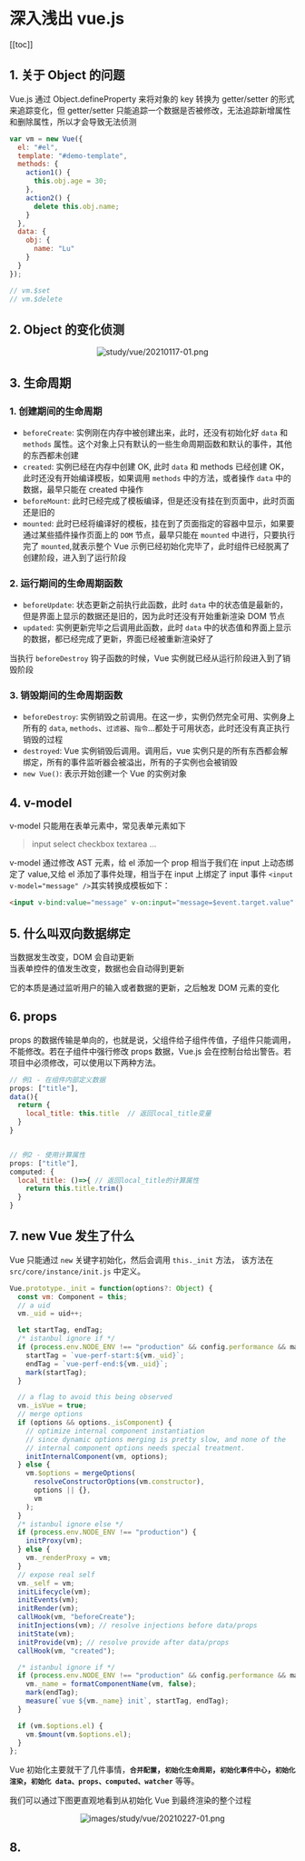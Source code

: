 # 深入浅出 vue.js

[[toc]]

## 1. 关于 Object 的问题

Vue.js 通过 Object.defineProperty 来将对象的 key 转换为 getter/setter 的形式来追踪变化，但 getter/setter 只能追踪一个数据是否被修改，无法追踪新增属性和删除属性，所以才会导致无法侦测

```js
var vm = new Vue({
  el: "#el",
  template: "#demo-template",
  methods: {
    action1() {
      this.obj.age = 30;
    },
    action2() {
      delete this.obj.name;
    }
  },
  data: {
    obj: {
      name: "Lu"
    }
  }
});

// vm.$set
// vm.$delete
```

## 2. Object 的变化侦测

<div align="center"><img :src="$withBase('/images/study/vue/20210117-01.png')" alt="study/vue/20210117-01.png"></div>

## 3. 生命周期

### 1. 创建期间的生命周期

- `beforeCreate`: 实例刚在内存中被创建出来，此时，还没有初始化好 `data` 和 `methods` 属性。这个对象上只有默认的一些生命周期函数和默认的事件，其他的东西都未创建
- `created`: 实例已经在内存中创建 OK, 此时 `data` 和 methods 已经创建 OK，此时还没有开始编译模板，如果调用 `methods` 中的方法，或者操作 `data` 中的数据，最早只能在 created 中操作
- `beforeMount`: 此时已经完成了模板编译，但是还没有挂在到页面中，此时页面还是旧的
- `mounted`: 此时已经将编译好的模板，挂在到了页面指定的容器中显示，如果要通过某些插件操作页面上的 `DOM` 节点，最早只能在 `mounted` 中进行，只要执行完了 `mounted`,就表示整个 Vue 示例已经初始化完毕了，此时组件已经脱离了创建阶段，进入到了运行阶段

### 2. 运行期间的生命周期函数

- `beforeUpdate`: 状态更新之前执行此函数，此时 `data` 中的状态值是最新的，但是界面上显示的数据还是旧的，因为此时还没有开始重新渲染 DOM 节点
- `updated`: 实例更新完毕之后调用此函数，此时 `data` 中的状态值和界面上显示的数据，都已经完成了更新，界面已经被重新渲染好了

当执行 `beforeDestroy` 钩子函数的时候，Vue 实例就已经从运行阶段进入到了销毁阶段

### 3. 销毁期间的生命周期函数

- `beforeDestroy`: 实例销毁之前调用。在这一步，实例仍然完全可用、实例身上所有的 `data`, `methods`、`过滤器`、`指令`...都处于可用状态，此时还没有真正执行销毁的过程
- `destroyed`: Vue 实例销毁后调用。调用后，vue 实例只是的所有东西都会解绑定，所有的事件监听器会被溢出，所有的子实例也会被销毁
- `new Vue()`: 表示开始创建一个 Vue 的实例对象

## 4. v-model

v-model 只能用在表单元素中，常见表单元素如下

> input select checkbox textarea ...

v-model 通过修改 AST 元素，给 el 添加一个 prop 相当于我们在 input 上动态绑定了 value,又给 el 添加了事件处理，相当于在 input 上绑定了 input 事件
`<input v-model="message" />`其实转换成模板如下：

```html
<input v-bind:value="message" v-on:input="message=$event.target.value" />
```

## 5. 什么叫双向数据绑定

当数据发生改变，DOM 会自动更新  
当表单控件的值发生改变，数据也会自动得到更新

它的本质是通过监听用户的输入或者数据的更新，之后触发 DOM 元素的变化

## 6. props

props 的数据传输是单向的，也就是说，父组件给子组件传值，子组件只能调用，不能修改。若在子组件中强行修改 props 数据，Vue.js 会在控制台给出警告。若项目中必须修改，可以使用以下两种方法。

```js
// 例1 - 在组件内部定义数据
props: ["title"],
data(){
  return {
    local_title: this.title  // 返回local_title变量
  }
}


// 例2 - 使用计算属性
props: ["title"],
computed: {
  local_title: ()=>{ // 返回local_title的计算属性
    return this.title.trim()
  }
}
```

## 7. new Vue 发生了什么

Vue 只能通过 `new` 关键字初始化，然后会调用 `this._init` 方法， 该方法在 `src/core/instance/init.js` 中定义。

```js
Vue.prototype._init = function(options?: Object) {
  const vm: Component = this;
  // a uid
  vm._uid = uid++;

  let startTag, endTag;
  /* istanbul ignore if */
  if (process.env.NODE_ENV !== "production" && config.performance && mark) {
    startTag = `vue-perf-start:${vm._uid}`;
    endTag = `vue-perf-end:${vm._uid}`;
    mark(startTag);
  }

  // a flag to avoid this being observed
  vm._isVue = true;
  // merge options
  if (options && options._isComponent) {
    // optimize internal component instantiation
    // since dynamic options merging is pretty slow, and none of the
    // internal component options needs special treatment.
    initInternalComponent(vm, options);
  } else {
    vm.$options = mergeOptions(
      resolveConstructorOptions(vm.constructor),
      options || {},
      vm
    );
  }
  /* istanbul ignore else */
  if (process.env.NODE_ENV !== "production") {
    initProxy(vm);
  } else {
    vm._renderProxy = vm;
  }
  // expose real self
  vm._self = vm;
  initLifecycle(vm);
  initEvents(vm);
  initRender(vm);
  callHook(vm, "beforeCreate");
  initInjections(vm); // resolve injections before data/props
  initState(vm);
  initProvide(vm); // resolve provide after data/props
  callHook(vm, "created");

  /* istanbul ignore if */
  if (process.env.NODE_ENV !== "production" && config.performance && mark) {
    vm._name = formatComponentName(vm, false);
    mark(endTag);
    measure(`vue ${vm._name} init`, startTag, endTag);
  }

  if (vm.$options.el) {
    vm.$mount(vm.$options.el);
  }
};
```

Vue 初始化主要就干了几件事情，**`合并配置`，`初始化生命周期`，`初始化事件中心`，`初始化渲染`，`初始化 data、props、computed、watcher`** 等等。

我们可以通过下图更直观地看到从初始化 Vue 到最终渲染的整个过程

<div align="center"><img :src="$withBase('/images/study/vue/20210227-01.png')" alt="images/study/vue/20210227-01.png"></div>

## 8.
